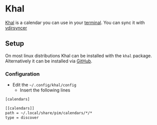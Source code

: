 # Khal

[Khal](https://github.com/pimutils/khal) is a calendar you can use in your
[terminal](/wiki/linux/shell.md).
You can sync it with [vdirsyncer](vdirsyncer.md)

## Setup

On most linux distributions Khal can be installed with the `khal` package.
Alternatively it can be installed via [GitHub](https://github.com/pimutils/khal).

### Configuration

- Edit the `~/.config/khal/config`
  - Insert the following lines

```txt
[calendars]

[[calendars]]
path = ~/.local/share/pim/calendars/*/*
type = discover
```
